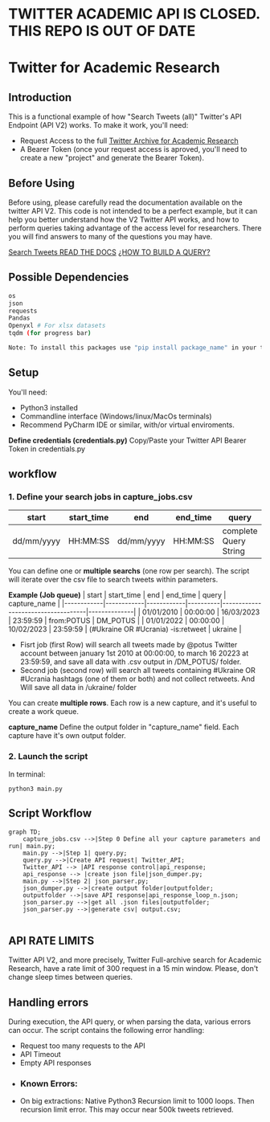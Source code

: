 # TWITTER ACADEMIC API IS CLOSED. THIS REPO IS OUT OF DATE

# Twitter for Academic Research



## Introduction
This is a functional example of how "Search Tweets (all)" Twitter's API Endpoint (API V2) works. To make it work, you'll need:
- Request Access to the full [Twitter Archive for Academic Research](https://developer.twitter.com/en/solutions/academic-research)
- A Bearer Token (once your request access is aproved, you'll need to create a new "project" and generate the Bearer Token).

## Before Using
Before using, please carefully read the documentation available on the twitter API V2. This code is not intended to be a perfect example, but it can help you better understand how the V2 Twitter API works, and how to perform queries taking advantage of the access level for researchers. There you will find answers to many of the questions you may have.

[Search Tweets READ THE DOCS](https://developer.twitter.com/en/docs/twitter-api/tweets/search/introduction)
[¿HOW TO BUILD A QUERY?](https://developer.twitter.com/en/docs/twitter-api/tweets/search/integrate/build-a-query)

## Possible Dependencies
```bash
os
json
requests
Pandas
Openyxl # For xlsx datasets
tqdm (for progress bar)

Note: To install this packages use "pip install package_name" in your termninal.
```
## Setup
You'll need:
- Python3 installed
- Commandline interface (Windows/linux/MacOs terminals)
- Recommend PyCharm IDE or similar, with/or virtual enviroments.

**Define credentials (credentials.py)**
Copy/Paste your Twitter API Bearer Token in credentials.py

## workflow
### 1. Define your search jobs in capture_jobs.csv

| start      | start_time | end        | end_time | query                  | capture_name  |
|------------|------------|------------|----------|------------------------|---------------|
| dd/mm/yyyy | HH:MM:SS   | dd/mm/yyyy | HH:MM:SS | complete Query String  | output folder |

You can define one or **multiple searchs** (one row per search). The script will iterate over the csv file to search tweets within parameters.


**Example (Job queue)**
| start      | start_time | end        | end_time | query                  	       | capture_name |
|------------|------------|------------|----------|------------------------------------|--------------|
| 01/01/2010 | 00:00:00   | 16/03/2023 | 23:59:59 | from:POTUS 		               | DM_POTUS     |
| 01/01/2022 | 00:00:00   | 10/02/2023 | 23:59:59 | (#Ukraine OR #Ucrania) -is:retweet | ukraine      |

- Fisrt job (first Row) will search all tweets made by @potus Twitter account between january 1st 2010 at 00:00:00, to march 16 20223 at 23:59:59, and save all data with .csv output in /DM_POTUS/ folder.
- Second job (second row) will search all tweets containing #Ukraine OR #Ucrania hashtags (one of them or both) and not collect retweets. And Will save all data in /ukraine/ folder

You can create **multiple rows**. Each row is a new capture, and it's useful to create a work queue.

**capture_name** 
Define the output folder in "capture_name" field. Each capture have it's own output folder.

### 2. Launch the script 
In terminal:
```
python3 main.py
```

## Script Workflow ##

```mermaid  
graph TD;  
	capture_jobs.csv -->|Step 0 Define all your capture parameters and run| main.py;
	main.py -->|Step 1| query.py;
	query.py -->|Create API request| Twitter_API;
	Twitter_API --> |API response control|api_response;
	api_response --> |create json file|json_dumper.py;
	main.py -->|Step 2| json_parser.py;
	json_dumper.py -->|create output folder|outputfolder;
	outputfolder -->|save API response|api_response_loop_n.json;
	json_parser.py -->|get all .json files|outputfolder;
	json_parser.py -->|generate csv| output.csv;
	
```

## API RATE LIMITS
Twitter API V2, and more precisely, Twitter Full-archive search for Academic Research, have a rate limit of 300 request in a 15 min window. Please, don't change sleep times between queries. 

## Handling errors

During execution, the API query, or when parsing the data, various errors can occur. The script contains the following error handling:
- Request too many requests to the API
- API Timeout
- Empty API responses
- ### Known Errors:
- On big extractions: Native Python3 Recursion limit to 1000 loops. Then recursion limit error. This may occur near 500k tweets retrieved.

